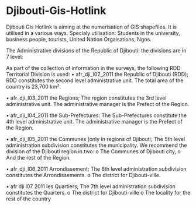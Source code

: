 # Djibouti-Gis-Hotlink
Djibouti Gis Hotlink is aiming at the numerisation of GIS shapefiles. It is utilised in a various ways. Specialy utilisation: Students in the university, business people, tourists, United Nation Orgaisations, Ngos.

The Administrative divisions of the Republic of Djibouti:
the divisions are in 7 level:

As part of the collection of information in the surveys, the following RDD Territorial Division is used:
• afr_dji_l02_2011 the Republic of Djibouti (RDD);
RDD constitutes the second level administrative unit. The total area of the country is 23,700 km².

• afr_dji_l03_2011 the Regions;
The region constitutes the 3rd level administrative unit. The administrative manager is the Prefect of the Region.

• afr_dji_l04_2011 the Sub-Prefectures:
The Sub-Prefectures constitute the 4th level administrative unit. The administrative manager is the Prefect of the Region.

• afr_dji_l05_2011 the Communes (only in regions of Djibouti;
The 5th level administration subdivision constitutes the municipality.
We recommend the division of the Djibouti region in two:
o The Communes of Djibouti city,
o And the rest of the Region.

• afr_dji_l06_2011 Arrondissement;
The 6th level administration subdivision constitutes the Arrondissements.
o The district for Djibouti-ville.

• afr dji l07 2011 les Quartiers;
The 7th level administration subdivision constitutes the Quarters.
o The district for Djibouti-ville
o The locality for the rest of the country 

